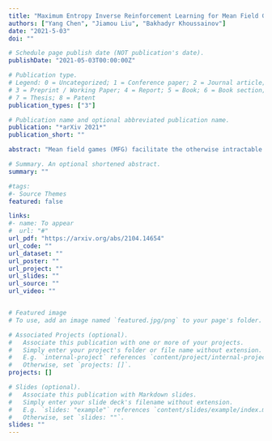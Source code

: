 ```yaml
---
title: "Maximum Entropy Inverse Reinforcement Learning for Mean Field Games"
authors: ["Yang Chen", "Jiamou Liu", "Bakhadyr Khoussainov"]
date: "2021-5-03"
doi: ""

# Schedule page publish date (NOT publication's date).
publishDate: "2021-05-03T00:00:00Z"

# Publication type.
# Legend: 0 = Uncategorized; 1 = Conference paper; 2 = Journal article;
# 3 = Preprint / Working Paper; 4 = Report; 5 = Book; 6 = Book section;
# 7 = Thesis; 8 = Patent
publication_types: ["3"]

# Publication name and optional abbreviated publication name.
publication: "*arXiv 2021*"
publication_short: ""

abstract: "Mean field games (MFG) facilitate the otherwise intractable reinforcement learning (RL) in large-scale multi-agent systems (MAS), through reducing interplays among agents to those between a representative individual agent and the mass of the population. While, RL agents are notoriously prone to unexpected behaviours due to reward mis-specification. This problem is exacerbated by an expanding scale of MAS. Inverse reinforcement learning (IRL) provides a framework to automatically acquire proper reward functions from expert demonstrations. Extending IRL to MFG, however, is challenging due to the complex notion of mean-field-type equilibria and the coupling between agent-level and population-level dynamics. To this end, we propose mean field inverse reinforcement learning (MFIRL), a novel model-free IRL framework for MFG. We derive the algorithm based on a new equilibrium concept that incorporates entropy regularization, and the maximum entropy IRL framework. Experimental results on simulated environments demonstrate that MFIRL is sample efficient and can accurately recover the ground-truth reward functions, compared to the state-of-the-art method."

# Summary. An optional shortened abstract.
summary: ""

#tags:
#- Source Themes
featured: false

links:
#- name: To appear
#  url: "#"
url_pdf: "https://arxiv.org/abs/2104.14654"
url_code: ""
url_dataset: ""
url_poster: ""
url_project: ""
url_slides: ""
url_source: ""
url_video: ""


# Featured image
# To use, add an image named `featured.jpg/png` to your page's folder. 

# Associated Projects (optional).
#   Associate this publication with one or more of your projects.
#   Simply enter your project's folder or file name without extension.
#   E.g. `internal-project` references `content/project/internal-project/index.md`.
#   Otherwise, set `projects: []`.
projects: []

# Slides (optional).
#   Associate this publication with Markdown slides.
#   Simply enter your slide deck's filename without extension.
#   E.g. `slides: "example"` references `content/slides/example/index.md`.
#   Otherwise, set `slides: ""`.
slides: ""
---
```




